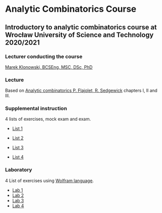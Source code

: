 # Analytic Combinatorics Course
## Introductory to analytic combinatorics course at Wrocław University of Science and Technology 2020/2021

### Lecturer conducting the course

[Marek Klonowski, BCSEng, MSC, DSc, PhD](https://cs.pwr.edu.pl/klonowski/)

### Lecture

Based on [Analytic combinatorics P. Flajolet, R. Sedgewick](https://ac.cs.princeton.edu/home/) chapters I, II and III.

### Supplemental instruction

4 lists of exercises, mock exam and exam.

* [List 1](notebooks/List-1.ipynb)

* [List 2](notebooks/List-2.ipynb)

* [List 3](notebooks/List-3.ipynb)

* [List 4](notebooks/List-4.ipynb)

### Laboratory

4 List of exercises using [Wolfram language](https://www.wolframcloud.com/).

* [Lab 1](https://www.wolframcloud.com/obj/ccb6db18-a0e0-448a-82c0-afd8090a2e44)
* [Lab 2](https://www.wolframcloud.com/obj/d37b289b-9637-4a23-917b-da7810588323)
* [Lab 3](https://www.wolframcloud.com/obj/d3381ae2-6b28-4ede-9393-6d6a403257b6)
* [Lab 4](https://www.wolframcloud.com/obj/fa8e4714-5e7e-4cab-8a1f-151a682ff446)

